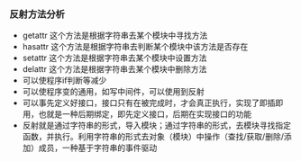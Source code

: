 ### 反射方法分析
- getattr 这个方法是根据字符串去某个模块中寻找方法
- hasattr 这个方法是根据字符串去判断某个模块中该方法是否存在
- setattr 这个方法是根据字符串去某个模块中设置方法
- delattr 这个方法是根据字符串去某个模块中删除方法
- 可以使程序if判断等减少
- 可以使程序变的通用，如写中间件，可以使用到反射
- 可以事先定义好接口，接口只有在被完成时，才会真正执行，实现了即插即用，也就是一种后期绑定，即先定义接口，后期在实现接口的功能
- 反射就是通过字符串的形式，导入模块；通过字符串的形式，去模块寻找指定函数，并执行。利用字符串的形式去对象（模块）中操作（查找/获取/删除/添加）成员，一种基于字符串的事件驱动

